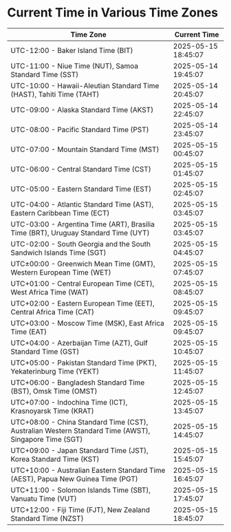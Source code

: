 # Current Time in Various Time Zones

| Time Zone | Current Time |
|-----------|--------------|
| UTC-12:00 - Baker Island Time (BIT) | 2025-05-15 18:45:07 |
| UTC-11:00 - Niue Time (NUT), Samoa Standard Time (SST) | 2025-05-14 19:45:07 |
| UTC-10:00 - Hawaii-Aleutian Standard Time (HAST), Tahiti Time (TAHT) | 2025-05-14 20:45:07 |
| UTC-09:00 - Alaska Standard Time (AKST) | 2025-05-14 22:45:07 |
| UTC-08:00 - Pacific Standard Time (PST) | 2025-05-14 23:45:07 |
| UTC-07:00 - Mountain Standard Time (MST) | 2025-05-15 00:45:07 |
| UTC-06:00 - Central Standard Time (CST) | 2025-05-15 01:45:07 |
| UTC-05:00 - Eastern Standard Time (EST) | 2025-05-15 02:45:07 |
| UTC-04:00 - Atlantic Standard Time (AST), Eastern Caribbean Time (ECT) | 2025-05-15 03:45:07 |
| UTC-03:00 - Argentina Time (ART), Brasília Time (BRT), Uruguay Standard Time (UYT) | 2025-05-15 03:45:07 |
| UTC-02:00 - South Georgia and the South Sandwich Islands Time (SGT) | 2025-05-15 04:45:07 |
| UTC±00:00 - Greenwich Mean Time (GMT), Western European Time (WET) | 2025-05-15 07:45:07 |
| UTC+01:00 - Central European Time (CET), West Africa Time (WAT) | 2025-05-15 08:45:07 |
| UTC+02:00 - Eastern European Time (EET), Central Africa Time (CAT) | 2025-05-15 09:45:07 |
| UTC+03:00 - Moscow Time (MSK), East Africa Time (EAT) | 2025-05-15 09:45:07 |
| UTC+04:00 - Azerbaijan Time (AZT), Gulf Standard Time (GST) | 2025-05-15 10:45:07 |
| UTC+05:00 - Pakistan Standard Time (PKT), Yekaterinburg Time (YEKT) | 2025-05-15 11:45:07 |
| UTC+06:00 - Bangladesh Standard Time (BST), Omsk Time (OMST) | 2025-05-15 12:45:07 |
| UTC+07:00 - Indochina Time (ICT), Krasnoyarsk Time (KRAT) | 2025-05-15 13:45:07 |
| UTC+08:00 - China Standard Time (CST), Australian Western Standard Time (AWST), Singapore Time (SGT) | 2025-05-15 14:45:07 |
| UTC+09:00 - Japan Standard Time (JST), Korea Standard Time (KST) | 2025-05-15 15:45:07 |
| UTC+10:00 - Australian Eastern Standard Time (AEST), Papua New Guinea Time (PGT) | 2025-05-15 16:45:07 |
| UTC+11:00 - Solomon Islands Time (SBT), Vanuatu Time (VUT) | 2025-05-15 17:45:07 |
| UTC+12:00 - Fiji Time (FJT), New Zealand Standard Time (NZST) | 2025-05-15 18:45:07 |
